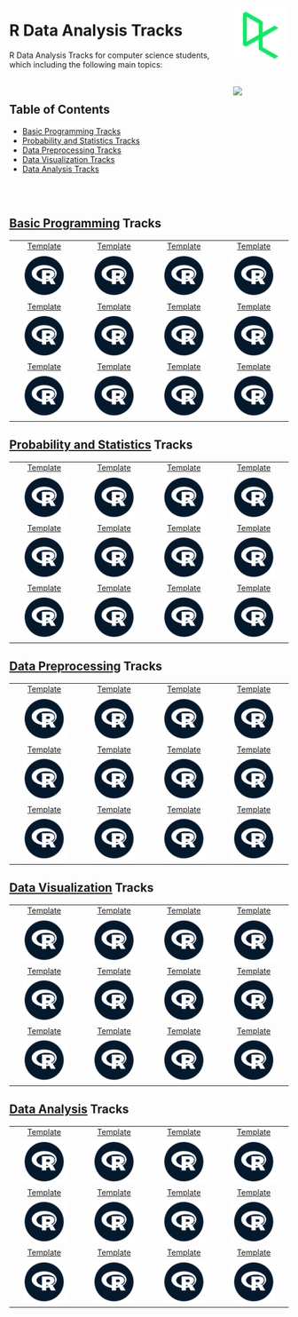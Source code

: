 <img align="right" width="100" src="/logos/datacamp.jpg"></img>

# R Data Analysis Tracks
R Data Analysis Tracks for computer science students, which including the following main topics:

<br>
<img align="right" width="100" src="https://github.com/cs-MohamedAyman/cs-MohamedAyman/blob/main/repos-icons/agenda.jpg">

## Table of Contents
  * [Basic Programming Tracks](#Basic-Programming-Tracks)
  * [Probability and Statistics Tracks](#Probability-and-Statistics-Tracks)
  * [Data Preprocessing Tracks](#Data-Preprocessing-Tracks)
  * [Data Visualization Tracks](#Data-Visualization-Tracks)
  * [Data Analysis Tracks](#Data-Analysis-Tracks)

<br><br>

## [Basic Programming](/DataCamp-Tracks/R-Data-Analysis/Basic-Programming/README.md) Tracks

<table>
    <tbody>
        <tr>
<td align="center" width="25%"><a href="/DataCamp-Tracks/R-Data-Analysis/Basic-Programming/README.md">Template</a></td>
<td align="center" width="25%"><a href="/DataCamp-Tracks/R-Data-Analysis/Basic-Programming/README.md">Template</a></td>
<td align="center" width="25%"><a href="/DataCamp-Tracks/R-Data-Analysis/Basic-Programming/README.md">Template</a></td>
<td align="center" width="25%"><a href="/DataCamp-Tracks/R-Data-Analysis/Basic-Programming/README.md">Template</a></td>
        </tr>
        <tr>
<td align="center" width="25%"><img src="/DataCamp-Tracks/org-logos/r.jpg" width="70%"></img></td>
<td align="center" width="25%"><img src="/DataCamp-Tracks/org-logos/r.jpg" width="70%"></img></td>
<td align="center" width="25%"><img src="/DataCamp-Tracks/org-logos/r.jpg" width="70%"></img></td>
<td align="center" width="25%"><img src="/DataCamp-Tracks/org-logos/r.jpg" width="70%"></img></td>
        </tr>
        <tr>
<td align="center" width="25%"><a href="/DataCamp-Tracks/R-Data-Analysis/Basic-Programming/README.md">Template</a></td>
<td align="center" width="25%"><a href="/DataCamp-Tracks/R-Data-Analysis/Basic-Programming/README.md">Template</a></td>
<td align="center" width="25%"><a href="/DataCamp-Tracks/R-Data-Analysis/Basic-Programming/README.md">Template</a></td>
<td align="center" width="25%"><a href="/DataCamp-Tracks/R-Data-Analysis/Basic-Programming/README.md">Template</a></td>
        </tr>
        <tr>
<td align="center" width="25%"><img src="/DataCamp-Tracks/org-logos/r.jpg" width="70%"></img></td>
<td align="center" width="25%"><img src="/DataCamp-Tracks/org-logos/r.jpg" width="70%"></img></td>
<td align="center" width="25%"><img src="/DataCamp-Tracks/org-logos/r.jpg" width="70%"></img></td>
<td align="center" width="25%"><img src="/DataCamp-Tracks/org-logos/r.jpg" width="70%"></img></td>
        </tr>
        <tr>
<td align="center" width="25%"><a href="/DataCamp-Tracks/R-Data-Analysis/Basic-Programming/README.md">Template</a></td>
<td align="center" width="25%"><a href="/DataCamp-Tracks/R-Data-Analysis/Basic-Programming/README.md">Template</a></td>
<td align="center" width="25%"><a href="/DataCamp-Tracks/R-Data-Analysis/Basic-Programming/README.md">Template</a></td>
<td align="center" width="25%"><a href="/DataCamp-Tracks/R-Data-Analysis/Basic-Programming/README.md">Template</a></td>
        </tr>
        <tr>
<td align="center" width="25%"><img src="/DataCamp-Tracks/org-logos/r.jpg" width="70%"></img></td>
<td align="center" width="25%"><img src="/DataCamp-Tracks/org-logos/r.jpg" width="70%"></img></td>
<td align="center" width="25%"><img src="/DataCamp-Tracks/org-logos/r.jpg" width="70%"></img></td>
<td align="center" width="25%"><img src="/DataCamp-Tracks/org-logos/r.jpg" width="70%"></img></td>
        </tr>
    </tbody>
</table>

## [Probability and Statistics](/DataCamp-Tracks/R-Data-Analysis/Probability-and-Statistics/README.md) Tracks

<table>
    <tbody>
        <tr>
<td align="center" width="25%"><a href="/DataCamp-Tracks/R-Data-Analysis/Probability-and-Statistics/README.md">Template</a></td>
<td align="center" width="25%"><a href="/DataCamp-Tracks/R-Data-Analysis/Probability-and-Statistics/README.md">Template</a></td>
<td align="center" width="25%"><a href="/DataCamp-Tracks/R-Data-Analysis/Probability-and-Statistics/README.md">Template</a></td>
<td align="center" width="25%"><a href="/DataCamp-Tracks/R-Data-Analysis/Probability-and-Statistics/README.md">Template</a></td>
        </tr>
        <tr>
<td align="center" width="25%"><img src="/DataCamp-Tracks/org-logos/r.jpg" width="70%"></img></td>
<td align="center" width="25%"><img src="/DataCamp-Tracks/org-logos/r.jpg" width="70%"></img></td>
<td align="center" width="25%"><img src="/DataCamp-Tracks/org-logos/r.jpg" width="70%"></img></td>
<td align="center" width="25%"><img src="/DataCamp-Tracks/org-logos/r.jpg" width="70%"></img></td>
        </tr>
        <tr>
<td align="center" width="25%"><a href="/DataCamp-Tracks/R-Data-Analysis/Probability-and-Statistics/README.md">Template</a></td>
<td align="center" width="25%"><a href="/DataCamp-Tracks/R-Data-Analysis/Probability-and-Statistics/README.md">Template</a></td>
<td align="center" width="25%"><a href="/DataCamp-Tracks/R-Data-Analysis/Probability-and-Statistics/README.md">Template</a></td>
<td align="center" width="25%"><a href="/DataCamp-Tracks/R-Data-Analysis/Probability-and-Statistics/README.md">Template</a></td>
        </tr>
        <tr>
<td align="center" width="25%"><img src="/DataCamp-Tracks/org-logos/r.jpg" width="70%"></img></td>
<td align="center" width="25%"><img src="/DataCamp-Tracks/org-logos/r.jpg" width="70%"></img></td>
<td align="center" width="25%"><img src="/DataCamp-Tracks/org-logos/r.jpg" width="70%"></img></td>
<td align="center" width="25%"><img src="/DataCamp-Tracks/org-logos/r.jpg" width="70%"></img></td>
        </tr>
        <tr>
<td align="center" width="25%"><a href="/DataCamp-Tracks/R-Data-Analysis/Probability-and-Statistics/README.md">Template</a></td>
<td align="center" width="25%"><a href="/DataCamp-Tracks/R-Data-Analysis/Probability-and-Statistics/README.md">Template</a></td>
<td align="center" width="25%"><a href="/DataCamp-Tracks/R-Data-Analysis/Probability-and-Statistics/README.md">Template</a></td>
<td align="center" width="25%"><a href="/DataCamp-Tracks/R-Data-Analysis/Probability-and-Statistics/README.md">Template</a></td>
        </tr>
        <tr>
<td align="center" width="25%"><img src="/DataCamp-Tracks/org-logos/r.jpg" width="70%"></img></td>
<td align="center" width="25%"><img src="/DataCamp-Tracks/org-logos/r.jpg" width="70%"></img></td>
<td align="center" width="25%"><img src="/DataCamp-Tracks/org-logos/r.jpg" width="70%"></img></td>
<td align="center" width="25%"><img src="/DataCamp-Tracks/org-logos/r.jpg" width="70%"></img></td>
        </tr>
    </tbody>
</table>

## [Data Preprocessing](/DataCamp-Tracks/R-Data-Analysis/Data-Preprocessing/README.md) Tracks

<table>
    <tbody>
        <tr>
<td align="center" width="25%"><a href="/DataCamp-Tracks/R-Data-Analysis/Data-Preprocessing/README.md">Template</a></td>
<td align="center" width="25%"><a href="/DataCamp-Tracks/R-Data-Analysis/Data-Preprocessing/README.md">Template</a></td>
<td align="center" width="25%"><a href="/DataCamp-Tracks/R-Data-Analysis/Data-Preprocessing/README.md">Template</a></td>
<td align="center" width="25%"><a href="/DataCamp-Tracks/R-Data-Analysis/Data-Preprocessing/README.md">Template</a></td>
        </tr>
        <tr>
<td align="center" width="25%"><img src="/DataCamp-Tracks/org-logos/r.jpg" width="70%"></img></td>
<td align="center" width="25%"><img src="/DataCamp-Tracks/org-logos/r.jpg" width="70%"></img></td>
<td align="center" width="25%"><img src="/DataCamp-Tracks/org-logos/r.jpg" width="70%"></img></td>
<td align="center" width="25%"><img src="/DataCamp-Tracks/org-logos/r.jpg" width="70%"></img></td>
        </tr>
        <tr>
<td align="center" width="25%"><a href="/DataCamp-Tracks/R-Data-Analysis/Data-Preprocessing/README.md">Template</a></td>
<td align="center" width="25%"><a href="/DataCamp-Tracks/R-Data-Analysis/Data-Preprocessing/README.md">Template</a></td>
<td align="center" width="25%"><a href="/DataCamp-Tracks/R-Data-Analysis/Data-Preprocessing/README.md">Template</a></td>
<td align="center" width="25%"><a href="/DataCamp-Tracks/R-Data-Analysis/Data-Preprocessing/README.md">Template</a></td>
        </tr>
        <tr>
<td align="center" width="25%"><img src="/DataCamp-Tracks/org-logos/r.jpg" width="70%"></img></td>
<td align="center" width="25%"><img src="/DataCamp-Tracks/org-logos/r.jpg" width="70%"></img></td>
<td align="center" width="25%"><img src="/DataCamp-Tracks/org-logos/r.jpg" width="70%"></img></td>
<td align="center" width="25%"><img src="/DataCamp-Tracks/org-logos/r.jpg" width="70%"></img></td>
        </tr>
        <tr>
<td align="center" width="25%"><a href="/DataCamp-Tracks/R-Data-Analysis/Data-Preprocessing/README.md">Template</a></td>
<td align="center" width="25%"><a href="/DataCamp-Tracks/R-Data-Analysis/Data-Preprocessing/README.md">Template</a></td>
<td align="center" width="25%"><a href="/DataCamp-Tracks/R-Data-Analysis/Data-Preprocessing/README.md">Template</a></td>
<td align="center" width="25%"><a href="/DataCamp-Tracks/R-Data-Analysis/Data-Preprocessing/README.md">Template</a></td>
        </tr>
        <tr>
<td align="center" width="25%"><img src="/DataCamp-Tracks/org-logos/r.jpg" width="70%"></img></td>
<td align="center" width="25%"><img src="/DataCamp-Tracks/org-logos/r.jpg" width="70%"></img></td>
<td align="center" width="25%"><img src="/DataCamp-Tracks/org-logos/r.jpg" width="70%"></img></td>
<td align="center" width="25%"><img src="/DataCamp-Tracks/org-logos/r.jpg" width="70%"></img></td>
        </tr>
    </tbody>
</table>

## [Data Visualization](/DataCamp-Tracks/R-Data-Analysis/Data-Visualization/README.md) Tracks

<table>
    <tbody>
        <tr>
<td align="center" width="25%"><a href="/DataCamp-Tracks/R-Data-Analysis/Data-Visualization/README.md">Template</a></td>
<td align="center" width="25%"><a href="/DataCamp-Tracks/R-Data-Analysis/Data-Visualization/README.md">Template</a></td>
<td align="center" width="25%"><a href="/DataCamp-Tracks/R-Data-Analysis/Data-Visualization/README.md">Template</a></td>
<td align="center" width="25%"><a href="/DataCamp-Tracks/R-Data-Analysis/Data-Visualization/README.md">Template</a></td>
        </tr>
        <tr>
<td align="center" width="25%"><img src="/DataCamp-Tracks/org-logos/r.jpg" width="70%"></img></td>
<td align="center" width="25%"><img src="/DataCamp-Tracks/org-logos/r.jpg" width="70%"></img></td>
<td align="center" width="25%"><img src="/DataCamp-Tracks/org-logos/r.jpg" width="70%"></img></td>
<td align="center" width="25%"><img src="/DataCamp-Tracks/org-logos/r.jpg" width="70%"></img></td>
        </tr>
        <tr>
<td align="center" width="25%"><a href="/DataCamp-Tracks/R-Data-Analysis/Data-Visualization/README.md">Template</a></td>
<td align="center" width="25%"><a href="/DataCamp-Tracks/R-Data-Analysis/Data-Visualization/README.md">Template</a></td>
<td align="center" width="25%"><a href="/DataCamp-Tracks/R-Data-Analysis/Data-Visualization/README.md">Template</a></td>
<td align="center" width="25%"><a href="/DataCamp-Tracks/R-Data-Analysis/Data-Visualization/README.md">Template</a></td>
        </tr>
        <tr>
<td align="center" width="25%"><img src="/DataCamp-Tracks/org-logos/r.jpg" width="70%"></img></td>
<td align="center" width="25%"><img src="/DataCamp-Tracks/org-logos/r.jpg" width="70%"></img></td>
<td align="center" width="25%"><img src="/DataCamp-Tracks/org-logos/r.jpg" width="70%"></img></td>
<td align="center" width="25%"><img src="/DataCamp-Tracks/org-logos/r.jpg" width="70%"></img></td>
        </tr>
        <tr>
<td align="center" width="25%"><a href="/DataCamp-Tracks/R-Data-Analysis/Data-Visualization/README.md">Template</a></td>
<td align="center" width="25%"><a href="/DataCamp-Tracks/R-Data-Analysis/Data-Visualization/README.md">Template</a></td>
<td align="center" width="25%"><a href="/DataCamp-Tracks/R-Data-Analysis/Data-Visualization/README.md">Template</a></td>
<td align="center" width="25%"><a href="/DataCamp-Tracks/R-Data-Analysis/Data-Visualization/README.md">Template</a></td>
        </tr>
        <tr>
<td align="center" width="25%"><img src="/DataCamp-Tracks/org-logos/r.jpg" width="70%"></img></td>
<td align="center" width="25%"><img src="/DataCamp-Tracks/org-logos/r.jpg" width="70%"></img></td>
<td align="center" width="25%"><img src="/DataCamp-Tracks/org-logos/r.jpg" width="70%"></img></td>
<td align="center" width="25%"><img src="/DataCamp-Tracks/org-logos/r.jpg" width="70%"></img></td>
        </tr>
    </tbody>
</table>

## [Data Analysis](/DataCamp-Tracks/R-Data-Analysis/Data-Analysis/README.md) Tracks

<table>
    <tbody>
        <tr>
<td align="center" width="25%"><a href="/DataCamp-Tracks/R-Data-Analysis/Data-Analysis/README.md">Template</a></td>
<td align="center" width="25%"><a href="/DataCamp-Tracks/R-Data-Analysis/Data-Analysis/README.md">Template</a></td>
<td align="center" width="25%"><a href="/DataCamp-Tracks/R-Data-Analysis/Data-Analysis/README.md">Template</a></td>
<td align="center" width="25%"><a href="/DataCamp-Tracks/R-Data-Analysis/Data-Analysis/README.md">Template</a></td>
        </tr>
        <tr>
<td align="center" width="25%"><img src="/DataCamp-Tracks/org-logos/r.jpg" width="70%"></img></td>
<td align="center" width="25%"><img src="/DataCamp-Tracks/org-logos/r.jpg" width="70%"></img></td>
<td align="center" width="25%"><img src="/DataCamp-Tracks/org-logos/r.jpg" width="70%"></img></td>
<td align="center" width="25%"><img src="/DataCamp-Tracks/org-logos/r.jpg" width="70%"></img></td>
        </tr>
        <tr>
<td align="center" width="25%"><a href="/DataCamp-Tracks/R-Data-Analysis/Data-Analysis/README.md">Template</a></td>
<td align="center" width="25%"><a href="/DataCamp-Tracks/R-Data-Analysis/Data-Analysis/README.md">Template</a></td>
<td align="center" width="25%"><a href="/DataCamp-Tracks/R-Data-Analysis/Data-Analysis/README.md">Template</a></td>
<td align="center" width="25%"><a href="/DataCamp-Tracks/R-Data-Analysis/Data-Analysis/README.md">Template</a></td>
        </tr>
        <tr>
<td align="center" width="25%"><img src="/DataCamp-Tracks/org-logos/r.jpg" width="70%"></img></td>
<td align="center" width="25%"><img src="/DataCamp-Tracks/org-logos/r.jpg" width="70%"></img></td>
<td align="center" width="25%"><img src="/DataCamp-Tracks/org-logos/r.jpg" width="70%"></img></td>
<td align="center" width="25%"><img src="/DataCamp-Tracks/org-logos/r.jpg" width="70%"></img></td>
        </tr>
        <tr>
<td align="center" width="25%"><a href="/DataCamp-Tracks/R-Data-Analysis/Data-Analysis/README.md">Template</a></td>
<td align="center" width="25%"><a href="/DataCamp-Tracks/R-Data-Analysis/Data-Analysis/README.md">Template</a></td>
<td align="center" width="25%"><a href="/DataCamp-Tracks/R-Data-Analysis/Data-Analysis/README.md">Template</a></td>
<td align="center" width="25%"><a href="/DataCamp-Tracks/R-Data-Analysis/Data-Analysis/README.md">Template</a></td>
        </tr>
        <tr>
<td align="center" width="25%"><img src="/DataCamp-Tracks/org-logos/r.jpg" width="70%"></img></td>
<td align="center" width="25%"><img src="/DataCamp-Tracks/org-logos/r.jpg" width="70%"></img></td>
<td align="center" width="25%"><img src="/DataCamp-Tracks/org-logos/r.jpg" width="70%"></img></td>
<td align="center" width="25%"><img src="/DataCamp-Tracks/org-logos/r.jpg" width="70%"></img></td>
        </tr>
    </tbody>
</table>
